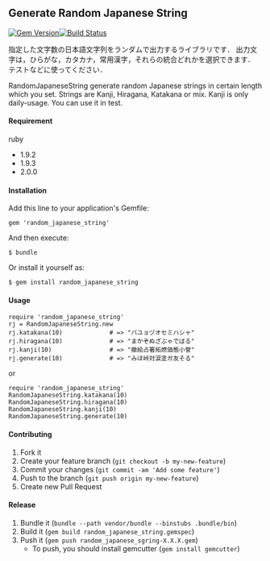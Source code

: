 ## Generate Random Japanese String
[![Gem Version](https://badge.fury.io/rb/random_japanese_string.png)](http://badge.fury.io/rb/random_japanese_string)[![Build Status](https://travis-ci.org/tcnksm/random_japanese_string.png?branch=master)](https://travis-ci.org/tcnksm/random_japanese_string)

指定した文字数の日本語文字列をランダムで出力するライブラリです．
出力文字は，ひらがな，カタカナ，常用漢字，それらの統合どれかを選択できます．
テストなどに使ってください．

RandomJapaneseString generate random Japanese strings in certain length which you set.
Strings are Kanji, Hiragana, Katakana or mix. Kanji is only daily-usage.
You can use it in test. 

#### Requirement

ruby

- 1.9.2
- 1.9.3
- 2.0.0


#### Installation

Add this line to your application's Gemfile:

    gem 'random_japanese_string'

And then execute:

    $ bundle

Or install it yourself as:

    $ gem install random_japanese_string

#### Usage

    require 'random_japanese_string'
    rj = RandomJapaneseString.new
    rj.katakana(10)             # => "バユョヅオセミハシャ"
    rj.hiragana(10)             # => "まかぞぬざぶゃでばる"
    rj.kanji(10)                # => "撤絵占署拓燃価態小誉"
    rj.generate(10)             # => "みほ峠対涙塗ガ友そる"

or

    require 'random_japanese_string'
    RandomJapaneseString.katakana(10)
    RandomJapaneseString.hiragana(10)
    RandomJapaneseString.kanji(10)
    RandomJapaneseString.generate(10)    
    
#### Contributing

1. Fork it
2. Create your feature branch (`git checkout -b my-new-feature`)
3. Commit your changes (`git commit -am 'Add some feature'`)
4. Push to the branch (`git push origin my-new-feature`)
5. Create new Pull Request

#### Release

1. Bundle it (`bundle --path vendor/bundle --binstubs .bundle/bin`)
2. Build it (`gem build random_japanese_string.gemspec`)
3. Push it (`gem push random_japanese_sgring-X.X.X.gem`)
    - To push, you should install gemcutter (`gem install gemcutter`)
